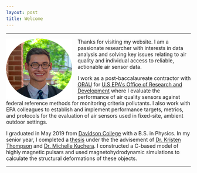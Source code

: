 ```yaml
---
layout: post
title: Welcome
---
```


-----
<img style="float: left;width:180px;height:165px; padding-right: 15px;" src="media\img\Gradpic_lowres.png">
Thanks for visiting my website. I am a passionate researcher with interests in data analysis and solving key issues relating to air quality and individual access to reliable, actionable air sensor data.

I work as a post-baccalaureate contractor with [ORAU](https://www.orau.org/index.html) for [U.S EPA's Office of Research and Development](https://www.epa.gov/aboutepa/about-office-research-and-development-ord) where I evaluate the performance of air quality sensors against federal reference methods for monitoring criteria pollutants. I also work with EPA colleagues to establish and implement performance targets, metrics, and protocols for the evaluation of air sensors used in fixed-site, ambient outdoor settings.

I graduated in May 2019 from [Davidson College](https://www.davidson.edu) with a B.S. in Physics.
In my senior year, I completed a [thesis](https://samfrederick.github.io/media/docs/frederick-thesis.pdf) under the the advisement of [Dr. Kristen Thompson](https://www.davidson.edu/people/kristen-thompson) and [Dr. Michelle Kuchera](https://www.davidson.edu/people/michelle-kuchera). I constructed a C-based model of highly magnetic pulsars and used magnetohydrodynamic simulations to calculate the structural deformations of these objects.  
<hr/>
